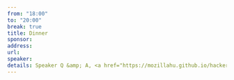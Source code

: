 ```yaml
---
from: "18:00"
to: "20:00"
break: true
title: Dinner
sponsor:
address:
url:
speaker:
details: Speaker Q &amp; A, <a href="https://mozillahu.github.io/hackerlounge/2017/#hackerlounge-demos">WebVR & Servo demos in the Mozilla Hackerlounge</a>
---
```

